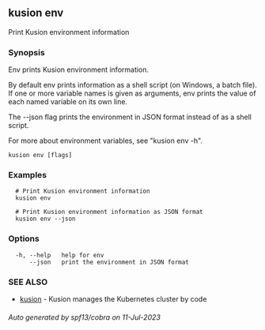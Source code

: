 ## kusion env

Print Kusion environment information

### Synopsis

Env prints Kusion environment information.

 By default env prints information as a shell script (on Windows, a batch file). If one or more variable names is given as arguments, env prints the value of each named variable on its own line.

 The --json flag prints the environment in JSON format instead of as a shell script.

 For more about environment variables, see "kusion env -h".

```
kusion env [flags]
```

### Examples

```
  # Print Kusion environment information
  kusion env
  
  # Print Kusion environment information as JSON format
  kusion env --json
```

### Options

```
  -h, --help   help for env
      --json   print the environment in JSON format
```

### SEE ALSO

* [kusion](kusion.md)	 - Kusion manages the Kubernetes cluster by code

###### Auto generated by spf13/cobra on 11-Jul-2023
